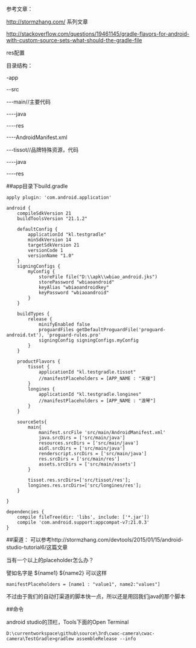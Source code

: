 参考文章：

http://stormzhang.com/ 系列文章

http://stackoverflow.com/questions/19461145/gradle-flavors-for-android-with-custom-source-sets-what-should-the-gradle-file  

res配置

目录结构：

-app

--src

---main//主要代码

----java

----res

----AndroidManifest.xml

---tissot//品牌特殊资源，代码

----java

----res

##app目录下build.gradle

	apply plugin: 'com.android.application'

	android {
	    compileSdkVersion 21
	    buildToolsVersion "21.1.2"
	
	    defaultConfig {
	        applicationId "kl.testgradle"
	        minSdkVersion 14
	        targetSdkVersion 21
	        versionCode 1
	        versionName "1.0"
	    }
	    signingConfigs {
	        myConfig {
	            storeFile file("D:\\apk\\wbiao_android.jks")
	            storePassword "wbiaoandroid"
	            keyAlias "wbiaoandroidkey"
	            keyPassword "wbiaoandroid"
	        }
	    }
	
	    buildTypes {
	        release {
	            minifyEnabled false
	            proguardFiles getDefaultProguardFile('proguard-android.txt'), 'proguard-rules.pro'
	            signingConfig signingConfigs.myConfig
	        }
	    }
	
	    productFlavors {
	        tissot {
	            applicationId "kl.testgradle.tissot"
	            //manifestPlaceholders = [APP_NAME : "天梭"]
	        }
	        longines {
	            applicationId "kl.testgradle.longines"
	            //manifestPlaceholders = [APP_NAME : "浪琴"]
	        }
	    }
	
	    sourceSets{
	        main{
	            manifest.srcFile 'src/main/AndroidManifest.xml'
	            java.srcDirs = ['src/main/java']
	            resources.srcDirs = ['src/main/java']
	            aidl.srcDirs = ['src/main/java']
	            renderscript.srcDirs = ['src/main/java']
	            res.srcDirs = ['src/main/res']
	            assets.srcDirs = ['src/main/assets']
	        }
	
	        tissot.res.srcDirs=['src/tissot/res'];
	        longines.res.srcDirs=['src/longines/res'];
	    }
	
	}
	
	dependencies {
	    compile fileTree(dir: 'libs', include: ['*.jar'])
	    compile 'com.android.support:appcompat-v7:21.0.3'
	}

##渠道：
可以参考http://stormzhang.com/devtools/2015/01/15/android-studio-tutorial6/这篇文章

当有一个以上的placeholder怎么办？

譬如名字是 ${name1} ${name2} 可以这样

	manifestPlaceholders = [name1 : "value1", name2:"values"]
不过由于我们的自动打渠道的脚本快一点，所以还是用回我们java的那个脚本

##命令

android studio的顶栏，Tools下面的Open Terminal

	D:\currentworkspace\github\source\3rd\cwac-camera\cwac-camera\TestGradle>gradlew assembleRelease --info